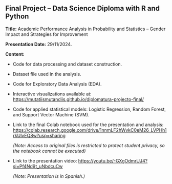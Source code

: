 ## Final Project – Data Science Diploma with R and Python

**Title:** Academic Performance Analysis in Probability and Statistics – Gender Impact and Strategies for Improvement

**Presentation Date:** 29/11/2024. 

**Content:**

- Code for data processing and dataset construction.
- Dataset file used in the analysis.
- Code for Exploratory Data Analysis (EDA).
- Interactive visualizations available at: https://mutatiismutandiis.github.io/diplomatura-projecto-final/
- Code for applied statistical models: Logistic Regression, Random Forest, and Support Vector Machine (SVM).
- Link to the final Colab notebook used for the presentation and analysis: https://colab.research.google.com/drive/1nnmLF2hWvkC0eM26_LVPHh1rkUlvEQ8w?usp=sharing
  
  _(Note: Access to original files is restricted to protect student privacy, so the notebook cannot be executed)_
- Link to the presentation video: https://youtu.be/-GXgOdmrUJ4?si=Pf4Nd9t_uNbdcuCw
  
  _(Note: Presentation is in Spanish.)_


